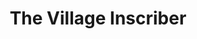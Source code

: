 ---
title: "The Village Inscriber"
url: /indian-wells/the-village-inscriber/
shop: office supplies
---